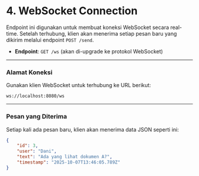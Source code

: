 # 4. WebSocket Connection

Endpoint ini digunakan untuk membuat koneksi WebSocket secara real-time. Setelah terhubung, klien akan menerima setiap pesan baru yang dikirim melalui endpoint `POST /send`.

- **Endpoint**: `GET /ws` (akan di-upgrade ke protokol WebSocket)

---

### Alamat Koneksi

Gunakan klien WebSocket untuk terhubung ke URL berikut:

```
ws://localhost:8080/ws
```

---

### Pesan yang Diterima

Setiap kali ada pesan baru, klien akan menerima data JSON seperti ini:

```json
{
    "id": 3,
    "user": "Dani",
    "text": "Ada yang lihat dokumen A?",
    "timestamp": "2025-10-07T13:46:05.789Z"
}
```